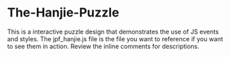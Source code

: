 # The-Hanjie-Puzzle

This is a interactive puzzle design that demonstrates the use of JS events and styles. 
The jpf_hanjie.js file is the file you want to reference if you want to see them in action.
Review the inline comments for descriptions.
